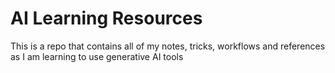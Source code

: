 # AI Learning Resources
This is a repo that contains all of my notes, tricks, workflows and references as I am learning to use generative AI tools
